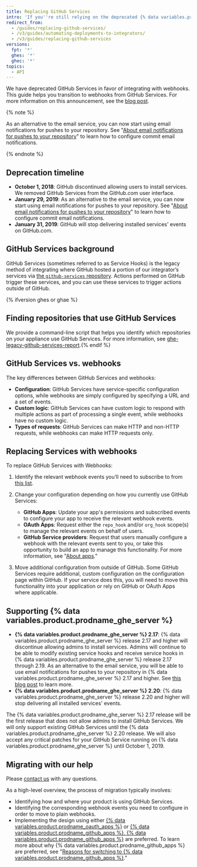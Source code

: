 ```yaml
---
title: Replacing GitHub Services
intro: 'If you''re still relying on the deprecated {% data variables.product.prodname_dotcom %} Services, learn how to migrate your service hooks to webhooks.'
redirect_from:
  - /guides/replacing-github-services/
  - /v3/guides/automating-deployments-to-integrators/
  - /v3/guides/replacing-github-services
versions:
  fpt: '*'
  ghes: '*'
  ghec: '*'
topics:
  - API
---
```



We have deprecated GitHub Services in favor of integrating with webhooks. This guide helps you transition to webhooks from GitHub Services. For more information on this announcement, see the [blog post](https://developer.github.com/changes/2018-10-01-denying-new-github-services).

{% note %}

As an alternative to the email service, you can now start using email notifications for pushes to your repository. See "[About email notifications for pushes to your repository](/github/receiving-notifications-about-activity-on-github/about-email-notifications-for-pushes-to-your-repository/)" to learn how to configure commit email notifications.

{% endnote %}

## Deprecation timeline

- **October 1, 2018**: GitHub discontinued allowing users to install services. We removed GitHub Services from the GitHub.com user interface.
- **January 29, 2019**: As an alternative to the email service, you can now start using email notifications for pushes to your repository. See "[About email notifications for pushes to your repository](/github/receiving-notifications-about-activity-on-github/about-email-notifications-for-pushes-to-your-repository/)" to learn how to configure commit email notifications.
- **January 31, 2019**: GitHub will stop delivering installed services' events on GitHub.com.

## GitHub Services background

GitHub Services (sometimes referred to as Service Hooks) is the legacy method of integrating where GitHub hosted a portion of our integrator’s services via [the `github-services` repository](https://github.com/github/github-services). Actions performed on GitHub trigger these services, and you can use these services to trigger actions outside of GitHub.

{% ifversion ghes or ghae %}
## Finding repositories that use GitHub Services
We provide a command-line script that helps you identify which repositories on your appliance use GitHub Services. For more information, see [ghe-legacy-github-services-report](/enterprise/{{currentVersion}}/admin/articles/command-line-utilities/#ghe-legacy-github-services-report).{% endif %}

## GitHub Services vs. webhooks

The key differences between GitHub Services and webhooks:
- **Configuration**: GitHub Services have service-specific configuration options, while webhooks are simply configured by specifying a URL and a set of events.
- **Custom logic**: GitHub Services can have custom logic to respond with multiple actions as part of processing a single event, while webhooks have no custom logic.
- **Types of requests**: GitHub Services can make HTTP and non-HTTP requests, while webhooks can make HTTP requests only.

## Replacing Services with webhooks

To replace GitHub Services with Webhooks:

1. Identify the relevant webhook events you’ll need to subscribe to from [this list](/webhooks/#events).

2. Change your configuration depending on how you currently use GitHub Services:

   - **GitHub Apps**: Update your app's permissions and subscribed events to configure your app to receive the relevant webhook events.
   - **OAuth Apps**: Request either the `repo_hook` and/or `org_hook` scope(s) to manage the relevant events on behalf of users.
   - **GitHub Service providers**: Request that users manually configure a webhook with the relevant events sent to you, or take this opportunity to build an app to manage this functionality. For more information, see "[About apps](/apps/about-apps/)."

3. Move additional configuration from outside of GitHub. Some GitHub Services require additional, custom configuration on the configuration page within GitHub. If your service does this, you will need to move this functionality into your application or rely on GitHub or OAuth Apps where applicable.

## Supporting {% data variables.product.prodname_ghe_server %}

- **{% data variables.product.prodname_ghe_server %} 2.17**: {% data variables.product.prodname_ghe_server %} release 2.17 and higher will discontinue allowing admins to install services. Admins will continue to be able to modify existing service hooks and receive service hooks in {% data variables.product.prodname_ghe_server %} release 2.17 through 2.19. As an alternative to the email service, you will be able to use email notifications for pushes to your repository in {% data variables.product.prodname_ghe_server %} 2.17 and higher. See [this blog post](https://developer.github.com/changes/2019-01-29-life-after-github-services) to learn more.
- **{% data variables.product.prodname_ghe_server %} 2.20**: {% data variables.product.prodname_ghe_server %} release 2.20 and higher will stop delivering all installed services' events.

The {% data variables.product.prodname_ghe_server %} 2.17 release will be the first release that does not allow admins to install GitHub Services. We will only support existing GitHub Services until the {% data variables.product.prodname_ghe_server %} 2.20 release. We will also accept any critical patches for your GitHub Service running on {% data variables.product.prodname_ghe_server %} until October 1, 2019.

## Migrating with our help

Please [contact us](https://github.com/contact?form%5Bsubject%5D=GitHub+Services+Deprecation) with any questions.

As a high-level overview, the process of migration typically involves:
  - Identifying how and where your product is using GitHub Services.
  - Identifying the corresponding webhook events you need to configure in order to move to plain webhooks.
  - Implementing the design using either [{% data variables.product.prodname_oauth_apps %}](/apps/building-oauth-apps/) or [{% data variables.product.prodname_github_apps %}. {% data variables.product.prodname_github_apps %}](/apps/building-github-apps/) are preferred. To learn more about why {% data variables.product.prodname_github_apps %} are preferred, see "[Reasons for switching to {% data variables.product.prodname_github_apps %}](/apps/migrating-oauth-apps-to-github-apps/#reasons-for-switching-to-github-apps)."
